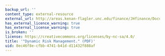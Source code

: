 ```yaml
---
backup_url: ''
content_type: external-resource
external_url: http://areas.kenan-flagler.unc.edu/finance/JHfinance/Documents/Rampini%20Sufi%20Viswanathan%202011.pdf
has_external_licence_warning: true
has_external_license_warning: true
is_broken: ''
license: https://creativecommons.org/licenses/by-nc-sa/4.0/
title: '"Dynamic Risk Management." (PDF)'
uid: 8ec46f8e-cfbb-4741-b41d-d11432f888af
---
```


